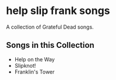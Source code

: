 # help slip frank songs

A collection of Grateful Dead songs.

## Songs in this Collection

- Help on the Way
- Slipknot!
- Franklin's Tower
